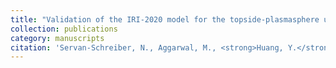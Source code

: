 ```yaml
---
title: "Validation of the IRI-2020 model for the topside-plasmasphere using GNSS TEC measurements"
collection: publications
category: manuscripts
citation: 'Servan-Schreiber, N., Aggarwal, M., <strong>Huang, Y.</strong>, Kang, M., Shaker, A., & Bilitza, D. (2024). Validation of the IRI-2020 model for the topside-plasmasphere using GNSS TEC measurements. Advances in Space Research. <a href="https://doi.org/10.1016/j.asr.2024.07.009" target="_blank" rel="noopener">https://doi.org/10.1016/j.asr.2024.07.009</a>'
---
```


